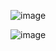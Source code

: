 ![image](https://user-images.githubusercontent.com/57165451/194942732-dbe728ca-6503-4748-ab00-9c8003dbb19a.png)

![image](https://user-images.githubusercontent.com/57165451/194942718-75f38b37-5eb1-41a5-aeb7-6054c53310a7.png)
